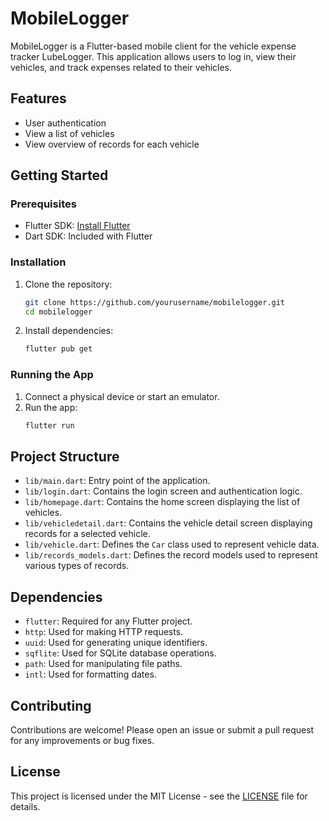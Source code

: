 # MobileLogger

MobileLogger is a Flutter-based mobile client for the vehicle expense tracker LubeLogger. This application allows users to log in, view their vehicles, and track expenses related to their vehicles.

## Features

- User authentication 
- View a list of vehicles
- View overview of records for each vehicle

## Getting Started

### Prerequisites

- Flutter SDK: [Install Flutter](https://flutter.dev/docs/get-started/install)
- Dart SDK: Included with Flutter

### Installation

1. Clone the repository:
   ```sh
   git clone https://github.com/yourusername/mobilelogger.git
   cd mobilelogger
   ```

2. Install dependencies:
   ```sh
   flutter pub get
   ```

### Running the App

1. Connect a physical device or start an emulator.
2. Run the app:
   ```sh
   flutter run
   ```

## Project Structure

- `lib/main.dart`: Entry point of the application.
- `lib/login.dart`: Contains the login screen and authentication logic.
- `lib/homepage.dart`: Contains the home screen displaying the list of vehicles.
- `lib/vehicledetail.dart`: Contains the vehicle detail screen displaying records for a selected vehicle.
- `lib/vehicle.dart`: Defines the `Car` class used to represent vehicle data.
- `lib/records_models.dart`: Defines the record models used to represent various types of records.

## Dependencies

- `flutter`: Required for any Flutter project.
- `http`: Used for making HTTP requests.
- `uuid`: Used for generating unique identifiers.
- `sqflite`: Used for SQLite database operations.
- `path`: Used for manipulating file paths.
- `intl`: Used for formatting dates.

## Contributing

Contributions are welcome! Please open an issue or submit a pull request for any improvements or bug fixes.

## License

This project is licensed under the MIT License - see the [LICENSE](LICENSE) file for details.
